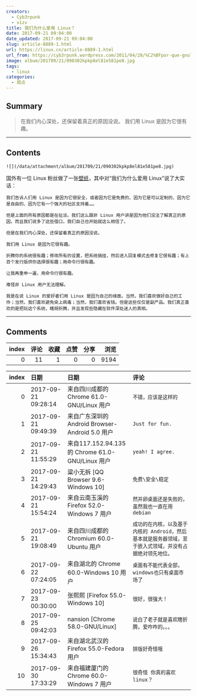 ```yaml
---
creators:
  - Cyb3rpunk
  - vizv
title: 我们为什么爱用 Linux？
date: 2017-09-21 09:04:00
date_updated: 2017-09-21 09:04:00
slug: article-8889-1.html
url: https://linux.cn/article-8889-1.html
url_from: https://cyb3rpunk.wordpress.com/2011/04/28/%C2%BFpor-que-gnulinux/
image: album/201709/21/090302kpkp8el81e581pe8.jpg
tags:
  - linux
categories:
  - 观点
---
```


## Summary

> 在我们内心深处，还保留着真正的原因没说。
> 我们用 Linux 是因为它很有趣。

***

<!-- more -->

## Contents

`![](/data/attachment/album/201709/21/090302kpkp8el81e581pe8.jpg)`

国外有一位 Linux 粉丝做了一张[壁纸](https://cyb3rpunk.files.wordpress.com/2011/04/whylinux.jpg)，其中对“我们为什么爱用 Linux”说了大实话：

```shell
我们告诉人们用 Linux 是因为它很安全，或者因为它是免费的、因为它是可以定制的、因为它是自由的、因为它有一个强大的社区支持着……

但是上面的所有原因都是在扯淡。我们这么跟非 Linux 用户讲是因为他们没法了解真正的原因。而且我们说多了这些借口，我们自己也开始就这么相信了。

但是在我们内心深处，还保留着真正的原因没说。

我们用 Linux 是因为它很有趣。

折腾你的系统很有趣；修改所有的设置，把系统搞挂，然后进入回复模式去修复它很有趣；有上百个发行版供你选择很有趣；用命令行很有趣。

让我再重申一遍，用命令行很有趣。

难怪非 Linux 用户无法理解。

我是在说 Linux 的爱好者们用 Linux 是因为自己的缘故。当然，我们喜欢做好自己的工作；当然，我们喜欢避免染上病毒；当然，我们喜欢省钱。但是这些仅仅是副产品。我们真正喜欢的是把玩这个系统，瞎胡折腾，并且发现些隐藏在软件深处迷人的真相。
```

***

## Comments


|   index |   评论 |   收藏 |   点赞 |   分享 |   浏览 |
|--------:|-------:|-------:|-------:|-------:|-------:|
|       0 |     11 |      1 |      0 |      0 |   9194 |

|   index | 日期                | 日期                                            | 评论                                                                                                     |
|--------:|:--------------------|:------------------------------------------------|:---------------------------------------------------------------------------------------------------------|
|       0 | 2017-09-21 09:28:14 | 来自四川成都的 Chrome 61.0-GNU/Linux 用户       | `不错，应该是这样的`                                                                                     |
|       1 | 2017-09-21 09:49:39 | 来自广东深圳的 Android Browser-Android 5.0 用户 | `Just for fun.`                                                                                          |
|       2 | 2017-09-21 11:55:29 | 来自117.152.94.135的 Chrome 61.0-GNU/Linux 用户 | `yeah! I agree.`                                                                                         |
|       3 | 2017-09-21 14:29:43 | 粱小无拆 [QQ Browser 9.6-Windows 10]            | `免费\安全\稳定`                                                                                         |
|       4 | 2017-09-21 15:54:24 | 来自云南玉溪的 Firefox 52.0-Windows 7 用户      | `然并卵桌面还是失败的，虽然我也一直在用debian`                                                           |
|       5 | 2017-09-21 19:08:49 | 来自四川成都的 Chromium 60.0-Ubuntu 用户        | `成功的在内核，以及基于内核的 Android，然后基本就是服务器领域，至于嵌入式领域，并没有占据绝对领先地位。` |
|       6 | 2017-09-22 07:24:05 | 来自湖北的 Chrome 60.0-Windows 10 用户          | `桌面有不能代表全部，windows也只有桌面市场了`                                                            |
|       7 | 2017-09-23 00:30:00 | 张熙熙 [Firefox 55.0-Windows 10]                | `很好，很强大！`                                                                                         |
|       8 | 2017-09-25 09:42:03 | nansion [Chrome 58.0-GNU/Linux]                 | `说白了老子就是喜欢瞎折腾，爱咋咋的。。。`                                                               |
|       9 | 2017-09-26 15:34:43 | 来自湖北武汉的 Firefox 55.0-Fedora 用户         | `排版好奇怪哦`                                                                                           |
|      10 | 2017-09-30 17:33:29 | 来自福建厦门的 Chrome 60.0-Windows 7 用户       | `很奇怪 你真的喜欢linux？`                                                                               |
